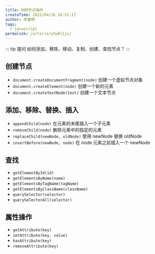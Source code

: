 ```yaml
---
title: DOM节点操作
createTime: 2022/04/16 10:51:17
author: 李嘉明
tags:
  - javascript
permalink: /article/y5w6l1js/
---
```


::: tip 提问
如何添加、移除、移动、复制、创建、查找节点？
:::

## 创建节点

- `document.createDocumentFragment(node)` 创建一个虚拟节点对象
- `document.createElement(node)` 创建一个新的元素
- `document.createTextNode(text)` 创建一个文本节点

## 添加、移除、替换、插入

- `appendChild(node)` 在元素的末尾插入一个子元素
- `removeChild(node)` 删除元素中的指定的元素
- `replaceChild(newNode, oldNode)` 使用 newNode 替换 oldNode
- `insertBefore(newNode, node)` 在 node 元素之前插入一个 newNode

## 查找

- `getElementById(id)`
- `getElementsByName(name)`
- `getElementsByTagName(tagName)`
- `getElementsByClassName(className)`
- `querySelector(selector)`
- `querySelectorAll(selector)`

## 属性操作

- `getAttribute(key)`
- `setAttribute(key, value)`
- `hasAttribute(key)`
- `removeAttribute(key)`
